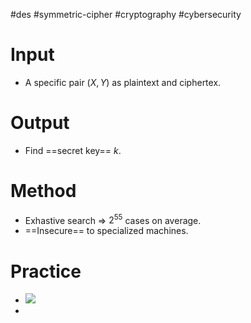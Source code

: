 #des #symmetric-cipher #cryptography #cybersecurity 


# Input
- A specific pair $(X, Y)$ as plaintext and ciphertex.
# Output
- Find ==secret key== $k$.
# Method
- Exhastive search $\Rightarrow$ $2^{55}$ cases on average.
- ==Insecure== to specialized machines.
# Practice
- ![](Pasted%20image%2020240602155934.png)
- 